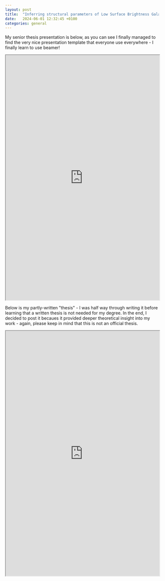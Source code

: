```yaml
---
layout: post
title:  "Inferring structural parameters of Low Surface Brightness Galaxies - [senior thesis presentation]"
date:   2024-06-01 12:32:45 +0100
categories: general
---
```


My senior thesis presentation is below, as you can see I finally managed to find the very nice presentation template that everyone use everywhere - I finally learn to use beamer! 

<iframe src="https://drive.google.com/file/d/1gSqlen7jH0BwOUZYYkShWIzOn3fliFTo/preview" width="100%" height="800" scrollbar=0 view=Fit></iframe>

Below is my partly-written "thesis" - I was half way through writing it before learning that a written thesis is not needed for my degree. In the end, I decided to post it becaues it provided deeper theoretical insight into my work - again, please keep in mind that this is not an official thesis.

<iframe src="https://drive.google.com/file/d/1Fagip6haiCqWb70BoO0uVznvMmk58w-g/preview" width="100%" height="800" scrollbar=0 view=Fit></iframe>

